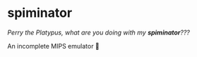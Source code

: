 # spiminator

*Perry the Platypus, what are you doing with my **spiminator**???*

An incomplete MIPS emulator 🐛
